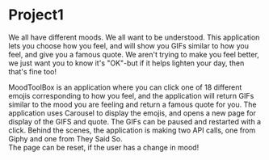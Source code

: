 # Project1
We all have different moods.  We all want to be understood.  This application lets you choose how you feel, and will show you GIFs similar to how you feel, and give you a famous quote.  We aren't trying to make you feel better, we just want you to know it's "OK"-but if it helps lighten your day, then that's fine too!

MoodToolBox is an application where you can click one of 18 different emojis corresponding to how you feel, and the application will return GIFs similar to the mood you are feeling and return a famous quote for you.
The application uses Carousel to display the emojis, and opens a new page for display of the GIFS and quote.  The GIFs can be paused and restarted with a click.
Behind the scenes, the application is making two API calls, one from Giphy and one from They Said So.  
The page can be reset, if the user has a change in mood!
